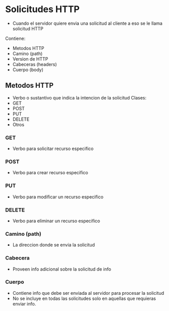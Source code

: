 # Solicitudes HTTP

- Cuando el servidor quiere envia una solicitud al cliente a eso se le llama solicitud HTTP

Contiene: 
- Metodos HTTP
- Camino (path)
- Version de HTTP
- Cabeceras (headers)
- Cuerpo (body)

## Metodos HTTP

- Verbo o sustantivo que indica la intencion de la solicitud
Clases:
- GET
- POST
- PUT
- DELETE
- Otros

### GET 

- Verbo para solicitar recurso especifico

### POST

- Verbo para crear recurso especifico

### PUT

- Verbo para modificar un recurso especifico

### DELETE

- Verbo para eliminar un recurso especifico

### Camino (path)

- La direccion donde se envia la solicitud

### Cabecera 

- Proveen info adicional sobre la solicitud de info

### Cuerpo 

- Contiene info que debe ser enviada al servidor para procesar la solicitud
- No se incluye en todas las solicitudes solo en aquellas que requieras enviar info.
